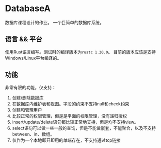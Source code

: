 # DatabaseA
数据库课程设计的作业。
一个巨简单的数据库系统。

## 语言 && 平台
使用Rust语言编写。测试时的编译版本为`rustc 1.20.0`。
目前的版本应该是支持Windows/Linux平台编译的。

## 功能
非常有限的功能。仅支持：
1. 创建/删除数据库
2. 在数据库内维护表和视图。字段的约束不支持null和check约束
3. 创建和管理用户
4. 比较正常的权限管理，但是是平面的权限管理，没有递归授权
5. insert/update/delete语句都比较正常地支持，但是均不支持view。
6. select语句可以做一些一般的查询，但是不能做嵌套，不能聚合，以及不支持between、in、数组。
7. 仅作为一个本地即开即用的单端存在，不支持通过tcp链接
